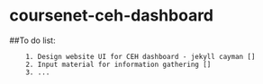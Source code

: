 # coursenet-ceh-dashboard

##To do list:
```
	1. Design website UI for CEH dashboard - jekyll cayman []
	2. Input material for information gathering []
	3. ...
```
